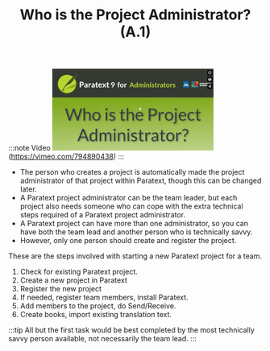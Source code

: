 ﻿---
title: Who is the Project Administrator? (A.1) 
---

:::note Video
[![ ](media/A.1.png)](https://vimeo.com/794890438)  
(https://vimeo.com/794890438)
:::

- The person who creates a project is automatically made the project administrator of that project within Paratext, though this can be changed later.
- A Paratext project administrator can be the team leader, but each project also needs someone who can cope with the extra technical steps required of a Paratext project administrator. 
- A Paratext project can have more than one administrator, so you can have both the team lead and another person who is technically savvy. 
- However, only one person should create and register the project.

These are the steps involved with starting a new Paratext project for a team.
  1. Check for existing Paratext project.
  2. Create a new project in Paratext
  3. Register the new project
  4. If needed, register team members, install Paratext.
  5. Add members to the project, do Send/Receive. 
  6. Create books, import existing translation text. 

:::tip
All but the first task would be best completed by the most technically savvy person available, not necessarily the team lead.
:::

